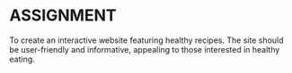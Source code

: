 # ASSIGNMENT
To create an interactive website featuring healthy recipes. The site should be user-friendly  and informative, appealing to those interested in healthy eating. 
